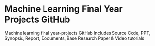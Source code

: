 # Machine Learning Final Year Projects GitHub
Machine learning final year-projects GitHub Includes Source Code, PPT, Synopsis, Report, Documents, Base Research Paper &amp; Video tutorials
